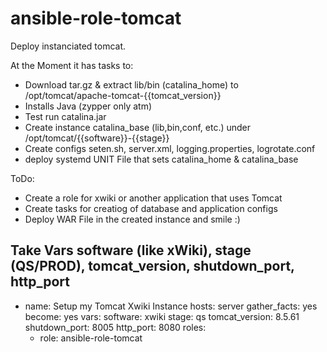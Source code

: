 # ansible-role-tomcat
Deploy instanciated tomcat.

At the Moment it has tasks to:
 * Download tar.gz & extract lib/bin (catalina_home) to /opt/tomcat/apache-tomcat-{{tomcat_version}} 
 * Installs Java (zypper only atm)
 * Test run catalina.jar 
 * Create instance catalina_base (lib,bin,conf, etc.) under  /opt/tomcat/{{software}}-{{stage}}
 * Create configs seten.sh, server.xml, logging.properties, logrotate.conf
 * deploy systemd UNIT File that sets catalina_home & catalina_base
 
ToDo:
 * Create a role for xwiki or another application that uses Tomcat
 * Create tasks for creatiog of database and application configs
 * Deploy WAR File in the created instance and smile :)
 
 Take Vars software (like xWiki), stage (QS/PROD), tomcat_version, shutdown_port, http_port
 ---
- name: Setup my Tomcat Xwiki Instance
  hosts: server
  gather_facts: yes
  become: yes
  vars:
    software: xwiki
    stage: qs
    tomcat_version: 8.5.61
    shutdown_port: 8005
    http_port: 8080
  roles:
    - role: ansible-role-tomcat


 
